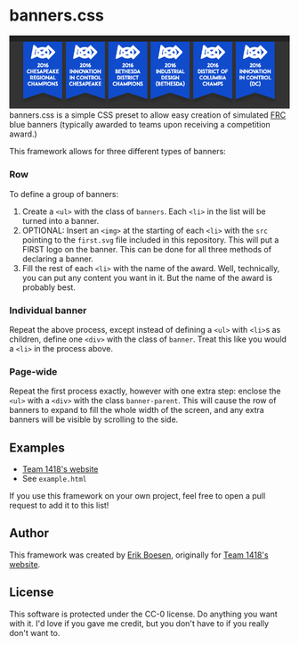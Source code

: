 # banners.css
![Screenshot](screenshot.png)
banners.css is a simple CSS preset to allow easy creation of simulated [FRC](http://firstinspires.org/robotics/frc) blue banners (typically awarded to teams upon receiving a competition award.)

This framework allows for three different types of banners:

### Row
To define a group of banners:  
1. Create a `<ul>` with the class of `banners`. Each `<li>` in the list will be turned into a banner.  
2. OPTIONAL: Insert an `<img>` at the starting of each `<li>` with the `src` pointing to the `first.svg` file  included in this repository. This will put a FIRST logo on the banner. This can be done for all three methods of declaring a banner.  
3. Fill the rest of each `<li>` with the name of the award. Well, technically, you can put any content you want in it. But the name of the award is probably best.

### Individual banner
Repeat the above process, except instead of defining a `<ul>` with `<li>`s as children, define one `<div>` with the class of `banner`. Treat this like you would a `<li>` in the process above.

### Page-wide
Repeat the first process exactly, however with one extra step: enclose the `<ul>` with a `<div>` with the class `banner-parent`. This will cause the row of banners to expand to fill the whole width of the screen, and any extra banners will be visible by scrolling to the side.

## Examples
* [Team 1418's website](https://1418.team)
* See `example.html`

If you use this framework on your own project, feel free to open a pull request to add it to this list!

## Author
This framework was created by [Erik Boesen](https://github.com/ErikBoesen), originally for [Team 1418's website](https://1418.team).

## License
This software is protected under the CC-0 license. Do anything you want with it. I'd love if you gave me credit, but you don't have to if you really don't want to.